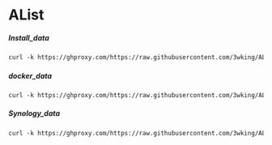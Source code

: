# AList
##### Install_data
```txt
curl -k https://ghproxy.com/https://raw.githubusercontent.com/3wking/AList/main/data/Install.sh | bash
```
##### docker_data
```txt
curl -k https://ghproxy.com/https://raw.githubusercontent.com/3wking/AList/main/data/docker.sh | bash
```
##### Synology_data
```txt
curl -k https://ghproxy.com/https://raw.githubusercontent.com/3wking/AList/main/data/Synology.sh | bash
```